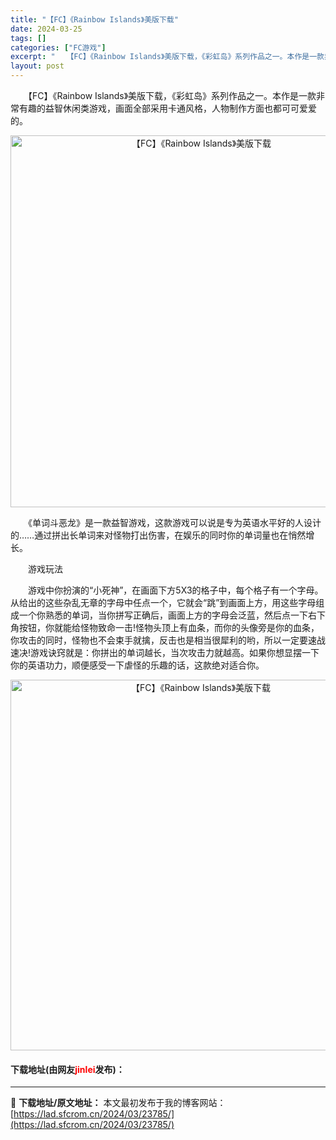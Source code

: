 ```yaml
---
title: "【FC】《Rainbow Islands》美版下载"
date: 2024-03-25
tags: []
categories: ["FC游戏"]
excerpt: "　　【FC】《Rainbow Islands》美版下载，《彩虹岛》系列作品之一。本作是一款非常有趣的益智休闲类游戏，画面全部采用卡通风格，人物制作方面也都可可爱爱的。 　　《单词斗恶龙》是一款益智游戏，这款游戏可以说是专为英语水平好的人设计的&hellip;&hellip;通过拼出长单词来对怪物打出&hellip;"
layout: post
---
```


 <p>　　【FC】《Rainbow Islands》美版下载，《彩虹岛》系列作品之一。本作是一款非常有趣的益智休闲类游戏，画面全部采用卡通风格，人物制作方面也都可可爱爱的。</p> <p align="center"><img align="" border="0" src="https://lad.sfcrom.cn/wp-content/uploads/2024/03/20240325_6601988c235ef.png" width="595" alt="【FC】《Rainbow Islands》美版下载" /></p> <p>　　《单词斗恶龙》是一款益智游戏，这款游戏可以说是专为英语水平好的人设计的&hellip;&hellip;通过拼出长单词来对怪物打出伤害，在娱乐的同时你的单词量也在悄然增长。</p> <p>　　游戏玩法</p> <p>　　游戏中你扮演的&ldquo;小死神&rdquo;，在画面下方5X3的格子中，每个格子有一个字母。从给出的这些杂乱无章的字母中任点一个，它就会&ldquo;跳&rdquo;到画面上方，用这些字母组成一个你熟悉的单词，当你拼写正确后，画面上方的字母会泛蓝，然后点一下右下角按钮，你就能给怪物致命一击!怪物头顶上有血条，而你的头像旁是你的血条，你攻击的同时，怪物也不会束手就擒，反击也是相当很犀利的哟，所以一定要速战速决!游戏诀窍就是：你拼出的单词越长，当次攻击力就越高。如果你想显摆一下你的英语功力，顺便感受一下虐怪的乐趣的话，这款绝对适合你。</p> <p align="center"><img align="" border="0" src="https://lad.sfcrom.cn/wp-content/uploads/2024/03/20240325_6601988d5bb74.png" width="593" alt="【FC】《Rainbow Islands》美版下载" /></p> <p><h4>下载地址(由网友<font color="red">jinlei</font>发布)：</h4></p> 

---
📖 **下载地址/原文地址：** 本文最初发布于我的博客网站：[https://lad.sfcrom.cn/2024/03/23785/](https://lad.sfcrom.cn/2024/03/23785/)
